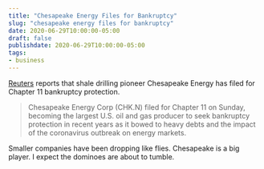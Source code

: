 ```yaml
---
title: "Chesapeake Energy Files for Bankruptcy"
slug: "chesapeake energy files for bankruptcy"
date: 2020-06-29T10:00:00-05:00
draft: false
publishdate: 2020-06-29T10:00:00-05:00
tags:
- business
---
```


[Reuters][1] reports that shale drilling pioneer Chesapeake Energy has filed for Chapter 11 bankruptcy protection.

>Chesapeake Energy Corp (CHK.N) filed for Chapter 11 on Sunday, becoming the largest U.S. oil and gas producer to seek bankruptcy protection in recent years as it bowed to heavy debts and the impact of the coronavirus outbreak on energy markets.

Smaller companies have been dropping like flies. Chesapeake is a big player. I expect the dominoes are about to tumble.

[1]: https://www.reuters.com/article/us-chesapeake-enrgy-bankruptcy/shale-pioneer-chesapeake-energy-files-for-bankruptcy-idUSKBN23Z0SS
